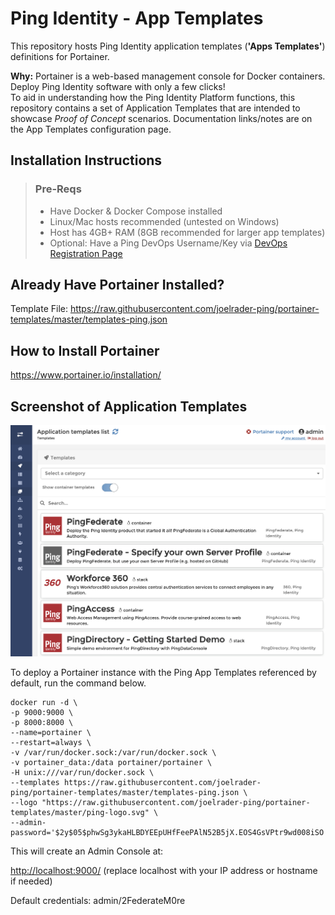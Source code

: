 # Ping Identity - App Templates

This repository hosts Ping Identity application templates (**'Apps Templates'**) definitions for Portainer.

**Why:** Portainer is a web-based management console for Docker containers. Deploy Ping Identity software with only a few clicks!  
To aid in understanding how the Ping Identity Platform functions, this repository contains a set of Application Templates that are 
intended to showcase *Proof of Concept* scenarios. Documentation links/notes are on the App Templates configuration page.

## Installation Instructions ##
> ### Pre-Reqs ###
> * Have Docker & Docker Compose installed
> * Linux/Mac hosts recommended (untested on Windows)
> * Host has 4GB+ RAM (8GB recommended for larger app templates)
> * Optional: Have a Ping DevOps Username/Key via [DevOps Registration Page](https://pingidentity-devops.gitbook.io/devops/getstarted/devopsregistration)

## Already Have Portainer Installed? ##
Template File: https://raw.githubusercontent.com/joelrader-ping/portainer-templates/master/templates-ping.json

## How to Install Portainer ##
https://www.portainer.io/installation/

## Screenshot of Application Templates ##
![Ping App Template Screenshot](screenshot.png?raw=true "Ping App Templates")

To deploy a Portainer instance with the Ping App Templates referenced by default, run the command below. 

    docker run -d \
    -p 9000:9000 \
    -p 8000:8000 \
    --name=portainer \
    --restart=always \
    -v /var/run/docker.sock:/var/run/docker.sock \
    -v portainer_data:/data portainer/portainer \
    -H unix:///var/run/docker.sock \
    --templates https://raw.githubusercontent.com/joelrader-ping/portainer-templates/master/templates-ping.json \
    --logo "https://raw.githubusercontent.com/joelrader-ping/portainer-templates/master/ping-logo.svg" \
    --admin-password='$2y$05$phwSg3ykaHLBDYEEpUHfFeePAlN52B5jX.EOS4GsVPtr9wd008iSO'

This will create an Admin Console at:

<http://localhost:9000/> (replace localhost with your IP address or hostname if needed)
 
 Default credentials: admin/2FederateM0re